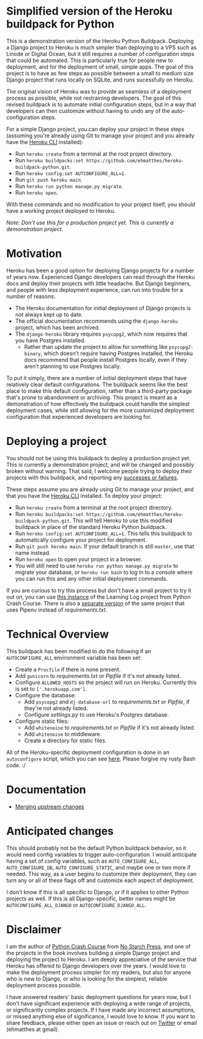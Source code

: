 # Simplified version of the Heroku buildpack for Python 

This is a demonstration version of the Heroku Python Buildpack. Deploying a Django project to Heroku is much simpler than deploying to a VPS such as Linode or Digital Ocean, but it still requires a number of configuration steps that could be automated. This is particularly true for people new to deployment, and for the deployment of small, simple apps. The goal of this project is to have as few steps as possible between a small to medium size Django project that runs locally on SQLite, and runs sucessfully on Heroku.

The original vision of Heroku was to provide as seamless of a deployment process as possible, while not restraining developers. The goal of this revised buildpack is to automate initial configuration steps, but in a way that developers can then customize without having to undo any of the auto-configuration steps.

For a simple Django project, you can deploy your project in these steps (assuming you're already using Git to manage your project and you already have the [Heroku CLI](https://devcenter.heroku.com/articles/getting-started-with-python?singlepage=true#set-up) installed):

- Run `heroku create` from a terminal at the root project directory.
- Run `heroku buildpacks:set https://github.com/ehmatthes/heroku-buildpack-python.git`.
- Run `heroku config:set AUTCONFIGURE_ALL=1`.
- Run `git push heroku main`.
- Run `heroku run python manage.py migrate`.
- Run `heroku open`.

With these commands and no modification to your project itself, you should have a working project deployed to Heroku.

*Note: Don't use this for a production project yet. This is currently a demonstration project.*

# Motivation

Heroku has been a good option for deploying Django projects for a number of years now. Experienced Django developers can read through the Heroku docs and deploy their projects with little headache. But Django beginners, and people with less deployment experience, can run into trouble for a number of reasons:
- The Heroku documentation for initial deployment of Django projects is not always kept up to date.
- The official documentation recommends using the `django-heroku` project, which has been archived.
- The `django-heroku` library requires `psycopg2`, which now requires that you have Postgres installed.
  - Rather than update the project to allow for something like `psycopg2-binary`, which doesn't require having Postgres installed, the Heroku docs recommend that people install Postgres locally, even if they aren't planning to use Postgres locally.

To put it simply, there are a number of initial deployment steps that have relatively clear default configurations. The buildpack seems like the best place to make this default configuration, rather than a third-party package that's prone to abandonment or archiving. This project is meant as a demonstration of how effectively the buildpack could handle the simplest deployment cases, while still allowing for the more customized deployment configuration that experienced developers are looking for.

# Deploying a project

You should not be using this buildpack to deploy a production project yet. This is currently a demonstration project, and will be changed and possibly broken without warning. That said, I welcome people trying to deploy their projects with this buildpack, and reporting any [successes or failures](https://github.com/ehmatthes/heroku-buildpack-python/issues/10).

These steps assume you are already using Git to manage your project, and that you have the [Heroku CLI](https://devcenter.heroku.com/articles/getting-started-with-python?singlepage=true#set-up) installed. To deploy your project:

- Run `heroku create` from a terminal at the root project directory.
- Run `heroku buildpacks:set https://github.com/ehmatthes/heroku-buildpack-python.git`. This will tell Heroku to use this modified buildpack in place of the standard Heroku Python buildpack.
- Run `heroku config:set AUTCONFIGURE_ALL=1`. This tells this buildpack to automatically configure your project for deployment.
- Run `git push heroku main`. If your default branch is still `master`, use that name instead.
- Run `heroku open` to open your project in a browser.
- You will still need to use `heroku run python manage.py migrate` to migrate your database, or `heroku run bash` to log in to a console where you can run this and any other initial deployment commands.

If you are curious to try this process but don't have a small project to try it out on, you can use [this instance](https://github.com/ehmatthes/learning_log_heroku_test) of the Learning Log project from Python Crash Course. There is also a [separate version](https://github.com/ehmatthes/learning_log_heroku_test_pipfile) of the same project that uses Pipenv instead of *requirements.txt*.

# Technical Overview

This buildpack has been modified to do the following if an `AUTOCONFIGURE_ALL` environment variable has been set:
- Create a `Procfile` if there is none present.
- Add `gunicorn` to *requirements.txt* or *Pipfile* if it's not already listed.
- Configure `ALLOWED_HOSTS` so the project will run on Heroku. Currently this is set to `['.herokuapp.com']`.
- Configure the database:
  - Add `psycopg2` and `dj-database-url` to *requirements.txt* or *Pipfile*, if they're not already listed.
  - Configure *settings.py* to use Heroku's Postgres database.
- Configure static files:
  - Add `whitenoise` to *requirements.txt* or *Pipfile* if it's not already listed.
  - Add `whitenoise` to middleware.
  - Create a directory for static files.

All of the Heroku-specific deployment configuration is done in an `autoconfigure` script, which you can see [here](https://github.com/ehmatthes/heroku-buildpack-python/blob/main/bin/steps/autoconfigure). Please forgive my rusty Bash code. :/

# Documentation
- [Merging upstream changes](https://github.com/ehmatthes/heroku-buildpack-python/blob/main/my_docs/merging_upstream.md)

# Anticipated changes

This should probably not be the default Python buildpack behavior, so it would need config variables to trigger auto-configuration. I would anticipate having a set of config variables, such as `AUTO_CONFIGURE_ALL`, `AUTO_CONFIGURE_DB`, `AUTO_CONFIGURE_STATIC`, and maybe one or two more if needed. This way, as a user begins to customize their deployment, they can turn any or all of these flags off and customize each aspect of deployment.

I don't know if this is all specific to Django, or if it applies to other Python projects as well. If this is all Django-specific, better names might be `AUTOCONFIGURE_ALL_DJANGO` or `AUTOCONFIGURE_DJANGO_ALL`. 

# Disclaimer

I am the author of [Python Crash Course]() from [No Starch Press](), and one of the projects in the book involves building a simple Django project and deploying the project to Heroku. I am deeply appreciative of the service that Heroku has offered to Django developers over the years. I would love to make the deployment process simpler for my readers, but also for anyone who is new to Django, or who is looking for the simplest, reliable deployment process possible.

I have answered readers' basic deployment questions for years now, but I don't have significant experience with deploying a wide range of projects, or significantly complex projects. If I have made any incorrect assumptions, or missed anything else of significance, I would love to know. If you want to share feedback, please either open an issue or reach out on [Twitter](https://twitter.com/ehmatthes/) or email (ehmatthes at gmail).